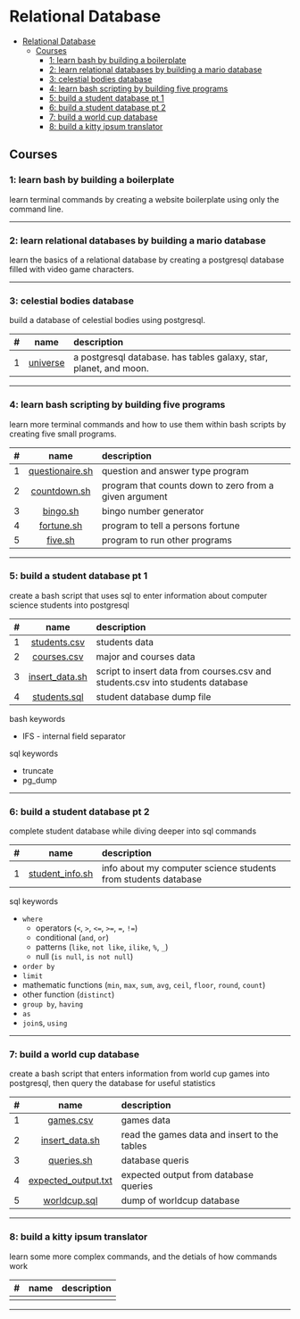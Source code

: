 # Relational Database

- [Relational Database](#relational-database)
  - [Courses](#courses)
    - [1: learn bash by building a boilerplate](#1-learn-bash-by-building-a-boilerplate)
    - [2: learn relational databases by building a mario database](#2-learn-relational-databases-by-building-a-mario-database)
    - [3: celestial bodies database](#3-celestial-bodies-database)
    - [4: learn bash scripting by building five programs](#4-learn-bash-scripting-by-building-five-programs)
    - [5: build a student database pt 1](#5-build-a-student-database-pt-1)
    - [6: build a student database pt 2](#6-build-a-student-database-pt-2)
    - [7: build a world cup database](#7-build-a-world-cup-database)
    - [8: build a kitty ipsum translator](#8-build-a-kitty-ipsum-translator)

## Courses
### 1: learn bash by building a boilerplate
learn terminal commands by creating a website boilerplate using only the command line.
<hr/>

### 2: learn relational databases by building a mario database
learn the basics of a relational database by creating a postgresql database filled with video game characters.
<hr/>

### 3: celestial bodies database
build a database of celestial bodies using postgresql.

#|name|description
:-:|:-:|:--
1|[universe](./03_universe/universe.sql)|a postgresql database. has tables galaxy, star, planet, and moon.
<hr/>

### 4: learn bash scripting by building five programs
learn more terminal commands and how to use them within bash scripts by creating five small programs.

#|name|description
:-:|:-:|:--
1|[questionaire.sh](./04_bash_five_programs/questionaire.sh)|question and answer type program
2|[countdown.sh](./04_bash_five_programs/countdown.sh)|program that counts down to zero from a given argument
3|[bingo.sh](./04_bash_five_programs/bingo.sh)|bingo number generator
4|[fortune.sh](./04_bash_five_programs/fortune.sh)|program to tell a persons fortune
5|[five.sh](./04_bash_five_programs/five.sh)|program to run other programs
<hr/>

### 5: build a student database pt 1
create a bash script that uses sql to enter information about computer science students into postgresql

#|name|description
:-:|:-:|:--
1|[students.csv](./05_student_database_pt1/students.csv)|students data
2|[courses.csv](./05_student_database_pt1/courses.csv)|major and courses data
3|[insert_data.sh](./05_student_database_pt1/insert_data.sh)|script to insert data from courses.csv and students.csv into students database
4|[students.sql](./05_student_database_pt1/students.sql)|student database dump file

bash keywords
- IFS - internal field separator 

sql keywords
- truncate
- pg_dump

<hr/>

### 6: build a student database pt 2
complete student database while diving deeper into sql commands

#|name|description
:-:|:-:|:--
1|[student_info.sh](./06_student_database_pt2/student_info.sh)|info about my computer science students from students database

sql keywords
- `where`
  - operators (`<`, `>`, `<=`, `>=`, `=`, `!=`)
  - conditional (`and`, `or`)
  - patterns (`like`, `not like`, `ilike`, `%`, `_`)
  - null (`is null`, `is not null`)
- `order by`
- `limit`
- mathematic functions (`min`, `max`, `sum`, `avg`, `ceil`, `floor`, `round`, `count`)
- other function (`distinct`)
- `group by`, `having`
- `as`
- `join`s, `using`

<hr/>

### 7: build a world cup database
create a bash script that enters information from world cup games into postgresql, then query the database for useful statistics

#|name|description
:-:|:-:|:--
1|[games.csv](./07_world_cup_database/games.csv)|games data
2|[insert_data.sh](./07_world_cup_database/insert_data.sh)|read the games data and insert to the tables
3|[queries.sh](./07_world_cup_database/queries.sh)|database queris
4|[expected_output.txt](./07_world_cup_database/expected_output.txt)|expected output from database queries
5|[worldcup.sql](./07_world_cup_database/worldcup.sql)|dump of worldcup database

<hr/>

### 8: build a kitty ipsum translator
learn some more complex commands, and the detials of how commands work

#|name|description
:-:|:-:|:--
|[](./)|

<hr/>

<!--

###


#|name|description
:-:|:-:|:--
|[](./)|

<hr/>
-->

